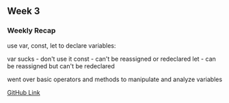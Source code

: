 ## Week 3

### Weekly Recap

use var, const, let to declare variables:

var sucks - don't use it
const - can't be reassigned or redeclared
let - can be reassigned but can't be redeclared

went over basic operators and methods to manipulate and analyze variables

[GitHub Link](:https://jieyster.github.io/N220/homework-3/index.html)
